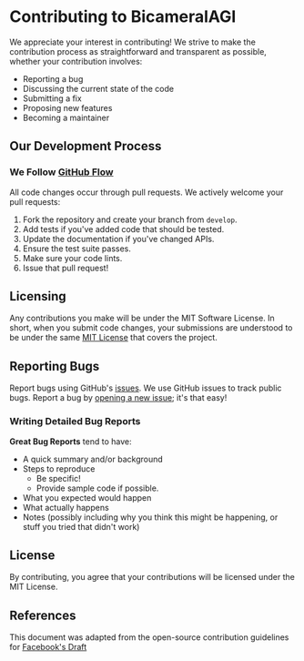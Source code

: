 # Contributing to BicameralAGI

We appreciate your interest in contributing! We strive to make the contribution process as straightforward and transparent as possible, whether your contribution involves:

- Reporting a bug
- Discussing the current state of the code
- Submitting a fix
- Proposing new features
- Becoming a maintainer

## Our Development Process

### We Follow [GitHub Flow](https://guides.github.com/introduction/flow/index.html)
All code changes occur through pull requests. We actively welcome your pull requests:

1. Fork the repository and create your branch from `develop`.
2. Add tests if you've added code that should be tested.
3. Update the documentation if you've changed APIs.
4. Ensure the test suite passes.
5. Make sure your code lints.
6. Issue that pull request!

## Licensing
Any contributions you make will be under the MIT Software License. In short, when you submit code changes, your submissions are understood to be under the same [MIT License](http://choosealicense.com/licenses/mit/) that covers the project.

## Reporting Bugs
Report bugs using GitHub's [issues](https://github.com/alanh90/BicameralAGI/issues). We use GitHub issues to track public bugs. Report a bug by [opening a new issue](https://github.com/alanh90/BicameralAGI/issues/new); it's that easy!

### Writing Detailed Bug Reports
**Great Bug Reports** tend to have:

- A quick summary and/or background
- Steps to reproduce
  - Be specific!
  - Provide sample code if possible.
- What you expected would happen
- What actually happens
- Notes (possibly including why you think this might be happening, or stuff you tried that didn't work)

## License
By contributing, you agree that your contributions will be licensed under the MIT License.

## References
This document was adapted from the open-source contribution guidelines for [Facebook's Draft](https://github.com/facebook/draft-js/blob/a9316a723f9e918afde44dea68b5f9f39b7d9b00/CONTRIBUTING.md)
